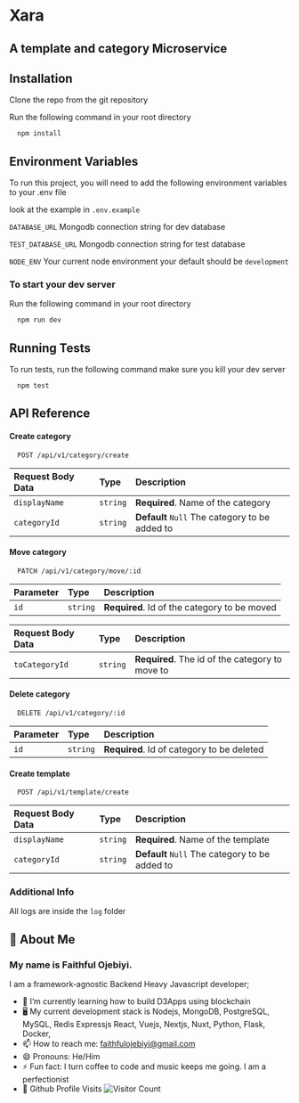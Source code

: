 
# Xara 
## A template and category Microservice





## Installation

Clone the repo from the git repository

Run the following command in your root directory

```bash
  npm install
```
    
## Environment Variables

To run this project, you will need to add the following environment variables to your .env file

look at the example in `.env.example`

`DATABASE_URL` Mongodb connection string for dev database

`TEST_DATABASE_URL` Mongodb connection string for test database

`NODE_ENV` Your current node environment your default should be `development`

  


  ### To start your dev server 

  Run the following command in your root directory

```bash
  npm run dev
```

## Running Tests

To run tests, run the following command make sure you kill your dev server

```bash
  npm test
```

  
## API Reference

#### Create category

```http
  POST /api/v1/category/create
```

| Request Body Data | Type     | Description                |
| :-------- | :------- | :------------------------- |
| `displayName` | `string` | **Required**. Name of the category |
| `categoryId`  | `string` |**Default**  `Null` The category to be added to |

#### Move category

```http
  PATCH /api/v1/category/move/:id
```

| Parameter | Type     | Description                       |
| :-------- | :------- | :-------------------------------- |
| `id`      | `string` | **Required**. Id of the category to be moved |

| Request Body Data | Type     | Description                       |
| :-------- | :------- | :-------------------------------- |
| `toCategoryId`      | `string` | **Required**. The id of the category to move to |



#### Delete category

```http
  DELETE /api/v1/category/:id
```

| Parameter | Type     | Description                       |
| :-------- | :------- | :-------------------------------- |
| `id`      | `string` | **Required**. Id of category to be deleted|

#### Create template

```http
  POST /api/v1/template/create
```

| Request Body Data | Type     | Description                |
| :-------- | :------- | :------------------------- |
| `displayName` | `string` | **Required**. Name of the template |
| `categoryId`  | `string` |**Default**  `Null` The category to be added to |

### Additional Info
All logs are inside the `log` folder 


## 🚀 About Me
### My name is Faithful Ojebiyi. 
I am a framework-agnostic Backend Heavy Javascript developer;

- 🌱 I’m currently learning how to build D3Apps using blockchain
- 🖥 My current development stack is Nodejs, MongoDB, PostgreSQL, MySQL, Redis Expressjs React, Vuejs, Nextjs, Nuxt, Python, Flask, Docker, 
- 📫 How to reach me: [faithfulojebiyi@gmail.com](mailto:faithfulojebiyi@gmail.com)
- 😄 Pronouns: He/Him
- ⚡ Fun fact: I turn coffee to code and music keeps me going. I am a perfectionist
- 🏅 Github Profile Visits ![Visitor Count](https://profile-counter.glitch.me/faithfulojebiyi/count.svg)
